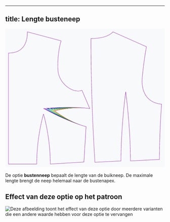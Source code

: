 ***

## title: Lengte busteneep

![Het effect van de lengte van de neep op het patroon](sample.png)

De optie **bustenneep** bepaalt de lengte van de buikneep. De maximale lengte brengt de neep helemaal naar de bustenapex.

## Effect van deze optie op het patroon

![Deze afbeelding toont het effect van deze optie door meerdere varianten die een andere waarde hebben voor deze optie te vervangen](bella\_bustdartlength\_sample.svg "Effect van deze optie op het patroon")
